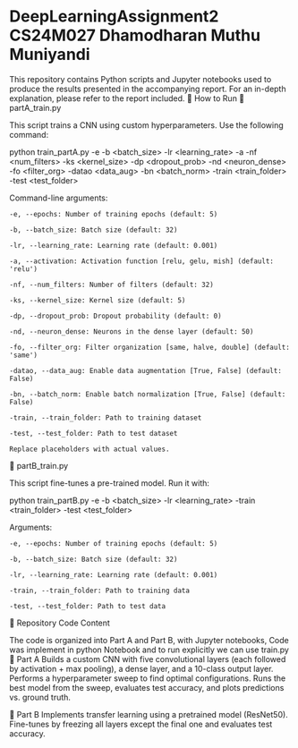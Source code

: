 # DeepLearningAssignment2  CS24M027  Dhamodharan Muthu Muniyandi
This repository contains Python scripts and Jupyter notebooks used to produce the results presented in the accompanying report. For an in-depth explanation, please refer to the report included.
🚀 How to Run
🔧 partA_train.py

This script trains a CNN using custom hyperparameters. Use the following command:

python train_partA.py -e <epochs> -b <batch_size> -lr <learning_rate> -a <activation> -nf <num_filters> -ks <kernel_size> -dp <dropout_prob> -nd <neuron_dense> -fo <filter_org> -datao <data_aug> -bn <batch_norm> -train <train_folder> -test <test_folder>

Command-line arguments:

    -e, --epochs: Number of training epochs (default: 5)

    -b, --batch_size: Batch size (default: 32)

    -lr, --learning_rate: Learning rate (default: 0.001)

    -a, --activation: Activation function [relu, gelu, mish] (default: 'relu')

    -nf, --num_filters: Number of filters (default: 32)

    -ks, --kernel_size: Kernel size (default: 5)

    -dp, --dropout_prob: Dropout probability (default: 0)

    -nd, --neuron_dense: Neurons in the dense layer (default: 50)

    -fo, --filter_org: Filter organization [same, halve, double] (default: 'same')

    -datao, --data_aug: Enable data augmentation [True, False] (default: False)

    -bn, --batch_norm: Enable batch normalization [True, False] (default: False)

    -train, --train_folder: Path to training dataset

    -test, --test_folder: Path to test dataset

    Replace placeholders with actual values.

🔧 partB_train.py

This script fine-tunes a pre-trained model. Run it with:

python train_partB.py -e <epochs> -b <batch_size> -lr <learning_rate> -train <train_folder> -test <test_folder>

Arguments:

    -e, --epochs: Number of training epochs (default: 5)

    -b, --batch_size: Batch size (default: 32)

    -lr, --learning_rate: Learning rate (default: 0.001)

    -train, --train_folder: Path to training data

    -test, --test_folder: Path to test data

📂 Repository Code Content 

The code is organized into Part A and Part B, with Jupyter notebooks, Code was implement in python Notebook and to run explicitly we can use train.py
📘 Part A
    Builds a custom CNN with five convolutional layers (each followed by activation + max pooling), a dense layer, and a 10-class output layer.
    Performs a hyperparameter sweep to find optimal configurations.
    Runs the best model from the sweep, evaluates test accuracy, and plots predictions vs. ground truth.

📘 Part B
    Implements transfer learning using a pretrained model (ResNet50). Fine-tunes by freezing all layers except the final one and evaluates test accuracy.
